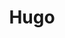 ---
title: Hugo
summary: Contains posts related to `Hugo`
description: Contains posts related to Hugo
---